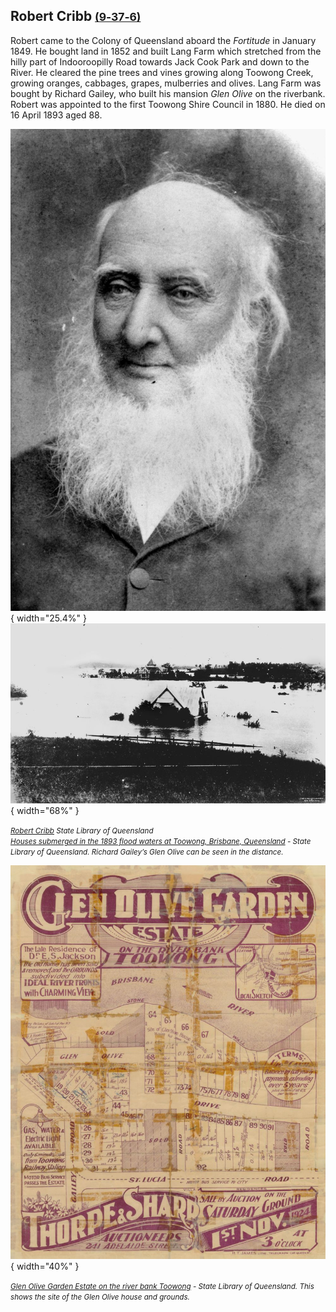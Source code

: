 ## Robert Cribb <small>[(9‑37‑6)](https://brisbane.discovereverafter.com/profile/31870580 "Go to Memorial Information" )</small>

Robert came to the Colony of Queensland aboard the *Fortitude* in January 1849. He bought land in 1852 and built Lang Farm which stretched from the hilly part of Indooroopilly Road towards Jack Cook Park and down to the River. He cleared the pine trees and vines growing along Toowong Creek, growing oranges, cabbages, grapes, mulberries and olives. Lang Farm was bought by Richard Gailey, who built his mansion *Glen Olive* on the riverbank. Robert was appointed to the first Toowong Shire Council in 1880. He died on 16 April 1893 aged 88.

![Robert Cribb](../assets/robert-cribb.jpg){ width="25.4%" }  ![Houses submerged in the 1893 flood waters at Toowong, Brisbane, Queensland](../assets/glen-olive-1893-flood.jpg){ width="68%" }

*<small>[Robert Cribb](http://onesearch.slq.qld.gov.au/permalink/f/1upgmng/slq_alma21218813510002061) State Library of Queensland </small>* <br>
*<small>[Houses submerged in the 1893 flood waters at Toowong, Brisbane, Queensland](http://onesearch.slq.qld.gov.au/permalink/f/1upgmng/slq_alma21220473300002061) - State Library of Queensland. Richard Gailey’s Glen Olive can be seen in the distance. </small>*

![Glen Olive Garden Estate on the river bank Toowong](../assets/glen-olive-garden-estate.jpg){ width="40%" }  

*<small>[Glen Olive Garden Estate on the river bank Toowong](http://onesearch.slq.qld.gov.au/permalink/f/1upgmng/slq_alma21119287420002061) - State Library of Queensland. This shows the site of the Glen Olive house and grounds.</small>*

<!--
<iframe width="560" height="315" src="https://www.youtube.com/embed/yqEivuBSHTw" title="YouTube video player" frameborder="0" allow="accelerometer; autoplay; clipboard-write; encrypted-media; gyroscope; picture-in-picture" allowfullscreen></iframe>

*<small>
[Black February: Queensland's most deadly floods (One Minute Archive)](https://youtu.be/yqEivuBSHTw) - Queensland State Archives
Queensland State Archives</small>*
--> 

<!-- TODO align height when using in story -->
